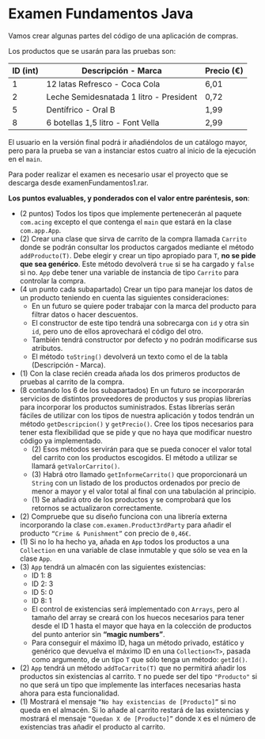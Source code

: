 # Examen Fundamentos Java

Vamos crear algunas partes del código de una aplicación de compras.

Los productos que se usarán para las pruebas son:

| ID (int) | Descripción - Marca                     | Precio (€) |
| -------- | --------------------------------------- | ---------- |
| 1        | 12 latas Refresco - Coca Cola           |   6,01     |
| 2        | Leche Semidesnatada 1 litro - President |   0,72     |
| 5        | Dentífrico - Oral B                     |   1,99     |
| 8        | 6 botellas 1,5 litro - Font Vella       |   2,99     |

El usuario en la versión final podrá ir añadiéndolos de un catálogo mayor, pero para la prueba se van a instanciar estos cuatro al inicio de la ejecución en el `main`.

Para poder realizar el examen es necesario usar el proyecto que se descarga desde examenFundamentos1.rar.

**Los puntos evaluables, y ponderados con el valor entre paréntesis, son**:
* (2 puntos) Todos los tipos que implemente pertenecerán al paquete `com.acing` excepto el que contenga el `main` que estará en la clase `com.app.App`.
* (2) Crear una clase que sirva de carrito de la compra llamada `Carrito` donde se podrán consultar los productos cargados mediante el método `addProducto(T)`. Debe elegir y crear un tipo apropiado para `T`, **no se pide que sea genérico**. Este método devolverá `true` si se ha cargado y `false` si no. `App` debe tener una variable de instancia de tipo `Carrito` para controlar la compra.
* (4 un punto cada subapartado) Crear un tipo para manejar los datos de un producto teniendo en cuenta las siguientes consideraciones:
  * En un futuro se quiere poder trabajar con la marca del producto para filtrar datos o hacer descuentos.
  * El constructor de este tipo tendrá una sobrecarga con `id` y otra sin `id`, pero uno de ellos aprovechará el código del otro.
  * También tendrá constructor por defecto y no podrán modificarse sus atributos.
  * El método `toString()` devolverá un texto como el de la tabla (Descripción - Marca).
* (1) Con la clase recién creada añada los dos primeros productos de pruebas al carrito de la compra.
* (8 contando los 6 de los subapartados) En un futuro se incorporarán servicios de distintos proveedores de productos y sus propias librerías para incorporar los productos suministrados. Estas librerías serán fáciles de utilizar con los tipos de nuestra aplicación y todos tendrán un método `getDescripcion()` y `getPrecio()`. Cree los tipos necesarios para tener esta flexibilidad que se pide y que no haya que modificar nuestro código ya implementado.
  * (2) Esos métodos servirán para que se pueda conocer el valor total del carrito con los productos escogidos. El método a utilizar se llamará `getValorCarrito()`.
  * (3) Habrá otro llamado `getInformeCarrito()` que proporcionará un `String` con un listado de los productos ordenados por precio de menor a mayor y el valor total al final con una tabulación al principio.
  * (1) Se añadirá otro de los productos y se comprobará que los retornos se actualizaron correctamente.
* (2) Compruebe que su diseño funciona con una librería externa incorporando la clase `com.examen.Product3rdParty` para añadir el producto `“Crime & Punishment”` con precio de `0,46€`.
* (1) Si no lo ha hecho ya, añada en `App` todos los productos a una `Collection` en una variable de clase inmutable y que sólo se vea en la clase `App`.
* (3) `App` tendrá un almacén con las siguientes existencias:
  * ID 1: 8
  * ID 2: 3
  * ID 5: 0
  * ID 8: 1
  * El control de existencias será implementado con `Arrays`, pero al tamaño del array se creará con los huecos necesarios para tener desde el ID 1 hasta el mayor que haya en la colección de productos del punto anterior sin **“magic numbers”**.
  * Para conseguir el máximo ID, haga un método privado, estático y genérico que devuelva el máximo ID en una `Collection<T>`, pasada como argumento, de un tipo `T` que sólo tenga un método: `getId()`.
* (2) `App` tendrá un método `addToCarrito(T)` que no permitirá añadir los productos sin existencias al carrito. `T` no puede ser del tipo `"Producto"` si no que será un tipo que implemente las interfaces necesarias hasta ahora para esta funcionalidad.
* (1) Mostrará el mensaje `“No hay existencias de [Producto]”` si no queda en el almacén. Si lo añade al carrito restará de las existencias y mostrará el mensaje `“Quedan X de [Producto]”` donde `X` es el número de existencias tras añadir el producto al carrito.

